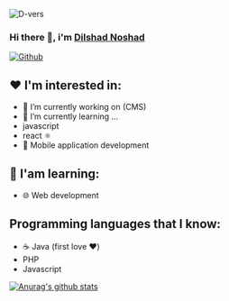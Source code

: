 ![D-vers](https://user-images.githubusercontent.com/68327502/138095793-7dec504b-04db-4643-adb8-eefa6e519a95.png)
### Hi there 👋, i'm [Dilshad Noshad][website]
<!--
**DilshadNoshad/DilshadNoshad** is a ✨ _special_ ✨ repository because its `README.md` (this file) appears on your GitHub profile.

Here are some ideas to get you started:

- 🔭 I’m currently working on ...
- 🌱 I’m currently learning ...
- 👯 I’m looking to collaborate on ...
- 🤔 I’m looking for help with ...
- 💬 Ask me about ...
- 📫 How to reach me: ...
- 😄 Pronouns: ...
- ⚡ Fun fact: ...
-->
[website]: https://frontendd.smartsupport24by7.com/
<!-- ![](https://visitor-badge.laobi.icu/badge?page_id=dilshadnoshad) -->
[![Github](https://img.shields.io/github/followers/dilshadnoshad?label=Followers&logo=Github)](https://github.com/dilshadnoshad)

## ❤️ I'm interested in:
- 🔭 I’m currently working on (CMS)
- 🌱 I’m currently learning ...
- javascript
- react ⚛️
- 📱  Mobile application development

## 📘 I'am learning:
- 🌐 Web development

## Programming languages that I know:
- ☕ Java (first love ❤️)
- PHP
- Javascript

[![Anurag's github stats](https://github-readme-stats.vercel.app/api?username=dilshadnoshad&show_icons=true&theme=dark)](https://github.com/anuraghazra/github-readme-stats)


